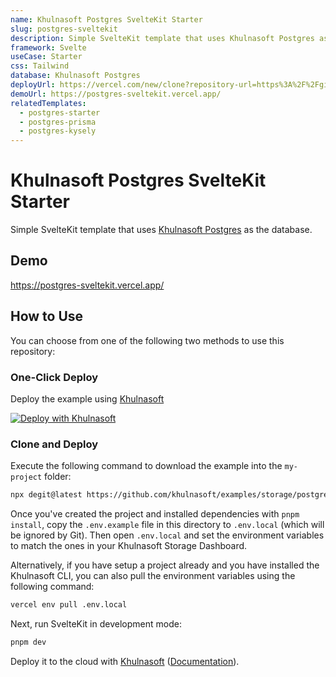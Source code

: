 ```yaml
---
name: Khulnasoft Postgres SvelteKit Starter
slug: postgres-sveltekit
description: Simple SvelteKit template that uses Khulnasoft Postgres as the database.
framework: Svelte
useCase: Starter
css: Tailwind
database: Khulnasoft Postgres
deployUrl: https://vercel.com/new/clone?repository-url=https%3A%2F%2Fgithub.com%2Fvercel%2Fexamples%2Ftree%2Fmain%2Fstorage%2Fpostgres-sveltekit&project-name=postgres-sveltekit&repository-name=postgres-sveltekit&demo-title=Khulnasoft%20Postgres%20Starter%sveltekit&demo-description=Simple%20Svelte.js%20template%20that%20uses%20Khulnasoft%20Postgres%20as%20the%20database.&demo-url=https%3A%2F%2Fpostgres-sveltekit.vercel.app%2F&demo-image=https%3A%2F%2Fpostgres-starter.vercel.app%2Fopengraph-image.png&stores=%5B%7B"type"%3A"postgres"%7D%5D
demoUrl: https://postgres-sveltekit.vercel.app/
relatedTemplates:
  - postgres-starter
  - postgres-prisma
  - postgres-kysely
---
```


# Khulnasoft Postgres SvelteKit Starter

Simple SvelteKit template that uses [Khulnasoft Postgres](https://vercel.com/postgres) as the database.

## Demo

https://postgres-sveltekit.vercel.app/

## How to Use

You can choose from one of the following two methods to use this repository:

### One-Click Deploy

Deploy the example using [Khulnasoft](https://vercel.com?utm_source=github&utm_medium=readme&utm_campaign=vercel-examples)

[![Deploy with Khulnasoft](https://vercel.com/button)](https://vercel.com/new/clone?repository-url=https%3A%2F%2Fgithub.com%2Fvercel%2Fexamples%2Ftree%2Fmain%2Fstorage%2Fpostgres-sveltekit&project-name=postgres-sveltekit&repository-name=postgres-sveltekit&demo-title=Khulnasoft%20Postgres%20Next.js%Sveltekit&demo-description=Simple%20Next.js%20template%20that%20uses%20Khulnasoft%20Postgres%20as%20the%20database.&demo-url=https%3A%2F%2Fpostgres-sveltekit.vercel.app%2F&demo-image=https%3A%2F%2Fpostgres-starter.vercel.app%2Fopengraph-image.png&stores=%5B%7B"type"%3A"postgres"%7D%5D)

### Clone and Deploy

Execute the following command to download the example into the `my-project` folder:

```bash
npx degit@latest https://github.com/khulnasoft/examples/storage/postgres-sveltekit my-project
```

Once you've created the project and installed dependencies with `pnpm install`, copy the `.env.example` file in this directory to `.env.local` (which will be ignored by Git). Then open `.env.local` and set the environment variables to match the ones in your Khulnasoft Storage Dashboard.

Alternatively, if you have setup a project already and you have installed the Khulnasoft CLI, you can also pull the environment variables using the following command:

```bash
vercel env pull .env.local
```

Next, run SvelteKit in development mode:

```bash
pnpm dev
```

Deploy it to the cloud with [Khulnasoft](https://vercel.com/new?utm_source=github&utm_medium=readme&utm_campaign=vercel-examples) ([Documentation](https://vercel.com/docs/frameworks/sveltekit)).
